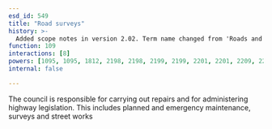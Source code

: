 ```yaml
---
esd_id: 549
title: "Road surveys"
history: >-
  Added scope notes in version 2.02. Term name changed from 'Roads and highways - maintenance programme structural surveys' to 'Roads - maintenance - structural surveys' in version 3.00. Name changed to 'Road surveys' in version 4.00.
function: 109
interactions: [8]
powers: [1095, 1095, 1812, 2198, 2198, 2199, 2199, 2201, 2201, 2209, 2209, 2217, 2217, 2217, 2218, 2218, 2218, 2226, 2226, 2227, 2227, 2229, 2229, 2230, 2230, 2231, 2231, 2232, 2232, 2233, 2233, 2236, 2236, 2318, 2519]
internal: false

---
```


The council is responsible for carrying out repairs and for administering highway legislation. This includes planned and emergency maintenance, surveys and street works

